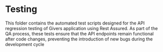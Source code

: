 # Testing
This folder contains the automated test scripts designed for the API regression testing of Givers application using Rest Assured. As part of the QA process, these tests ensure that the API endpoints remain functional after code changes, preventing the introduction of new bugs during the development cycle
